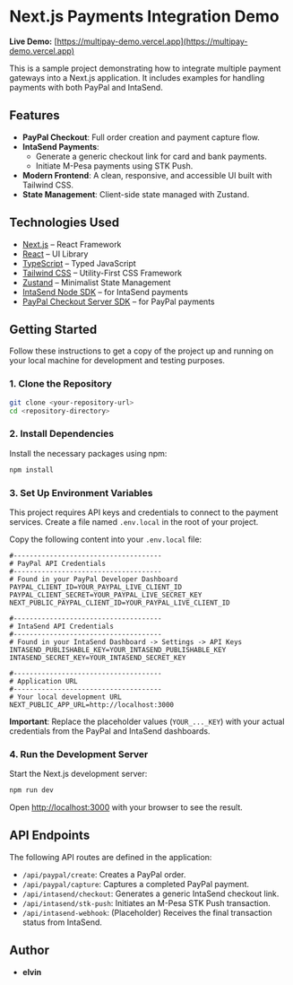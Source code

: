 # Next.js Payments Integration Demo

**Live Demo:** [https://multipay-demo.vercel.app](https://multipay-demo.vercel.app)

This is a sample project demonstrating how to integrate multiple payment gateways into a Next.js application. It includes examples for handling payments with both PayPal and IntaSend.

## Features

- **PayPal Checkout**: Full order creation and payment capture flow.
- **IntaSend Payments**:
  - Generate a generic checkout link for card and bank payments.
  - Initiate M-Pesa payments using STK Push.
- **Modern Frontend**: A clean, responsive, and accessible UI built with Tailwind CSS.
- **State Management**: Client-side state managed with Zustand.

## Technologies Used

- [Next.js](https://nextjs.org/) – React Framework
- [React](https://reactjs.org/) – UI Library
- [TypeScript](https://www.typescriptlang.org/) – Typed JavaScript
- [Tailwind CSS](https://tailwindcss.com/) – Utility-First CSS Framework
- [Zustand](https://github.com/pmndrs/zustand) – Minimalist State Management
- [IntaSend Node SDK](https://github.com/IntaSend/intasend-node) – for IntaSend payments
- [PayPal Checkout Server SDK](https://github.com/paypal/Checkout-NodeJS-SDK) – for PayPal payments

## Getting Started

Follow these instructions to get a copy of the project up and running on your local machine for development and testing purposes.

### 1. Clone the Repository

```bash
git clone <your-repository-url>
cd <repository-directory>
```

### 2. Install Dependencies

Install the necessary packages using npm:

```bash
npm install
```

### 3. Set Up Environment Variables

This project requires API keys and credentials to connect to the payment services. Create a file named `.env.local` in the root of your project.

Copy the following content into your `.env.local` file:

```env
#-------------------------------------
# PayPal API Credentials
#-------------------------------------
# Found in your PayPal Developer Dashboard
PAYPAL_CLIENT_ID=YOUR_PAYPAL_LIVE_CLIENT_ID
PAYPAL_CLIENT_SECRET=YOUR_PAYPAL_LIVE_SECRET_KEY
NEXT_PUBLIC_PAYPAL_CLIENT_ID=YOUR_PAYPAL_LIVE_CLIENT_ID

#-------------------------------------
# IntaSend API Credentials
#-------------------------------------
# Found in your IntaSend Dashboard -> Settings -> API Keys
INTASEND_PUBLISHABLE_KEY=YOUR_INTASEND_PUBLISHABLE_KEY
INTASEND_SECRET_KEY=YOUR_INTASEND_SECRET_KEY

#-------------------------------------
# Application URL
#-------------------------------------
# Your local development URL
NEXT_PUBLIC_APP_URL=http://localhost:3000
```

**Important**: Replace the placeholder values (`YOUR_..._KEY`) with your actual credentials from the PayPal and IntaSend dashboards.

### 4. Run the Development Server

Start the Next.js development server:

```bash
npm run dev
```

Open [http://localhost:3000](http://localhost:3000) with your browser to see the result.

## API Endpoints

The following API routes are defined in the application:

- `/api/paypal/create`: Creates a PayPal order.
- `/api/paypal/capture`: Captures a completed PayPal payment.
- `/api/intasend/checkout`: Generates a generic IntaSend checkout link.
- `/api/intasend/stk-push`: Initiates an M-Pesa STK Push transaction.
- `/api/intasend-webhook`: (Placeholder) Receives the final transaction status from IntaSend.

## Author

- **elvin**
